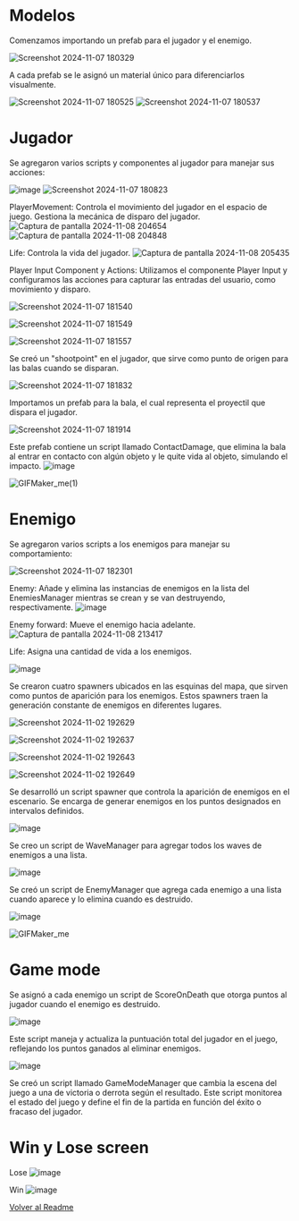 # Modelos

Comenzamos importando un prefab para el jugador y el enemigo. 

![Screenshot 2024-11-07 180329](https://github.com/user-attachments/assets/98d59a23-2f87-4667-8542-8ef99f722979)

A cada prefab se le asignó un material único para diferenciarlos visualmente. 

![Screenshot 2024-11-07 180525](https://github.com/user-attachments/assets/20070fea-226a-4a38-917e-4d4304685792)
![Screenshot 2024-11-07 180537](https://github.com/user-attachments/assets/e35a2ccc-41bb-4704-9e58-d6a1e45e4ff8)

# Jugador
Se agregaron varios scripts y componentes al jugador para manejar sus acciones:

![image](https://github.com/user-attachments/assets/60b23fd7-256b-4d4f-a0e3-a861c850ff75)
![Screenshot 2024-11-07 180823](https://github.com/user-attachments/assets/19d18f13-bc8e-4132-8735-c874848304d1)

PlayerMovement: Controla el movimiento del jugador en el espacio de juego. Gestiona la mecánica de disparo del jugador.
![Captura de pantalla 2024-11-08 204654](https://github.com/user-attachments/assets/51fa1a5c-341a-4489-a2f3-01c9e0266816)
![Captura de pantalla 2024-11-08 204848](https://github.com/user-attachments/assets/3132cd71-4a0f-43c9-8485-1d3098b90731)

Life: Controla la vida del jugador.
![Captura de pantalla 2024-11-08 205435](https://github.com/user-attachments/assets/3aa60074-9af1-4fde-b8dc-d8d54f54f461)

Player Input Component y Actions: Utilizamos el componente Player Input y configuramos las acciones para capturar las entradas del usuario, como movimiento y disparo.

![Screenshot 2024-11-07 181540](https://github.com/user-attachments/assets/1ac4be0c-730e-4b50-bedf-aa79475f14cc)

![Screenshot 2024-11-07 181549](https://github.com/user-attachments/assets/5dbae123-301f-4acc-89cf-2b0d35cefa1e)

![Screenshot 2024-11-07 181557](https://github.com/user-attachments/assets/d299e817-1a58-4ee1-bc2f-da68711f89ba)

Se creó un "shootpoint" en el jugador, que sirve como punto de origen para las balas cuando se disparan. 

![Screenshot 2024-11-07 181832](https://github.com/user-attachments/assets/edb81631-d84a-48a1-b6ad-382502a70fbf)

Importamos un prefab para la bala, el cual representa el proyectil que dispara el jugador. 

![Screenshot 2024-11-07 181914](https://github.com/user-attachments/assets/465369ad-8247-4737-99de-8565033677e8)

Este prefab contiene un script llamado ContactDamage, que elimina la bala al entrar en contacto con algún objeto y le quite vida al objeto, simulando el impacto.
![image](https://github.com/user-attachments/assets/a7ff73ea-f6d9-46a2-8ae7-4af32ba83254)

![GIFMaker_me(1)](https://github.com/user-attachments/assets/a630b77a-d111-4513-88cc-9cdccf8295d6)

# Enemigo

Se agregaron varios scripts a los enemigos para manejar su comportamiento:

![Screenshot 2024-11-07 182301](https://github.com/user-attachments/assets/ddbe64e9-0660-49b9-a81e-455e350ee2a1)

Enemy: Añade y elimina las instancias de enemigos en la lista del EnemiesManager mientras se crean y se van destruyendo, respectivamente.
![image](https://github.com/user-attachments/assets/eaa80dd3-72f9-4f34-8201-1484f5058cdf)

Enemy forward: Mueve el enemigo hacia adelante.
![Captura de pantalla 2024-11-08 213417](https://github.com/user-attachments/assets/a836e825-73ad-4a50-b977-ec8348652773)

Life: Asigna una cantidad de vida a los enemigos.

![image](https://github.com/user-attachments/assets/3a37757f-979c-447c-98ce-6fb1f218460f)

Se crearon cuatro spawners ubicados en las esquinas del mapa, que sirven como puntos de aparición para los enemigos. 
Estos spawners traen la generación constante de enemigos en diferentes lugares.

![Screenshot 2024-11-02 192629](https://github.com/user-attachments/assets/11d34e06-002a-4336-850a-aa83b22d2b41)

![Screenshot 2024-11-02 192637](https://github.com/user-attachments/assets/8ac57832-ccb1-4a11-97bb-b50fd38ff221)

![Screenshot 2024-11-02 192643](https://github.com/user-attachments/assets/690c9a4d-25f3-4a9d-85d0-7e9b8f2b232b)

![Screenshot 2024-11-02 192649](https://github.com/user-attachments/assets/f158c6ef-959b-4a1e-a7a1-39a093e7fdf6)

Se desarrolló un script spawner que controla la aparición de enemigos en el escenario. 
Se encarga de generar enemigos en los puntos designados en intervalos definidos.

![image](https://github.com/user-attachments/assets/73fd7e3e-8a5d-482f-aac1-e7884548cca5)

Se creo un script de WaveManager para agregar todos los waves de enemigos a una lista.

![image](https://github.com/user-attachments/assets/374ef4a1-3911-4c17-8f5c-6f2fe12ef1a9)

Se creó un script de EnemyManager que agrega cada enemigo a una lista cuando aparece y lo elimina cuando es destruido. 

![image](https://github.com/user-attachments/assets/0fe86ed2-cf88-4203-a440-ee00a7fd405a)

![GIFMaker_me](https://github.com/user-attachments/assets/047b4fb1-51dc-4652-b2ae-7c6ea479fe59)



# Game mode

Se asignó a cada enemigo un script de ScoreOnDeath que otorga puntos al jugador cuando el enemigo es destruido.

![image](https://github.com/user-attachments/assets/6b9a87b9-d019-4157-a7d0-d7c42490ff9d)

Este script maneja y actualiza la puntuación total del jugador en el juego, reflejando los puntos ganados al eliminar enemigos.

![image](https://github.com/user-attachments/assets/52153a1c-190b-4a25-ba1e-6b3c89ca0dcc)

Se creó un script llamado GameModeManager que cambia la escena del juego a una de victoria o derrota según el resultado. 
Este script monitorea el estado del juego y define el fin de la partida en función del éxito o fracaso del jugador.


# Win y Lose screen

Lose
![image](https://github.com/user-attachments/assets/c443f5f4-aa61-47ef-b1d0-a76014e932f0)

Win
![image](https://github.com/user-attachments/assets/6001f6a1-d808-4e35-9114-fdf5bbc7479d)






[Volver al Readme](README.md)
